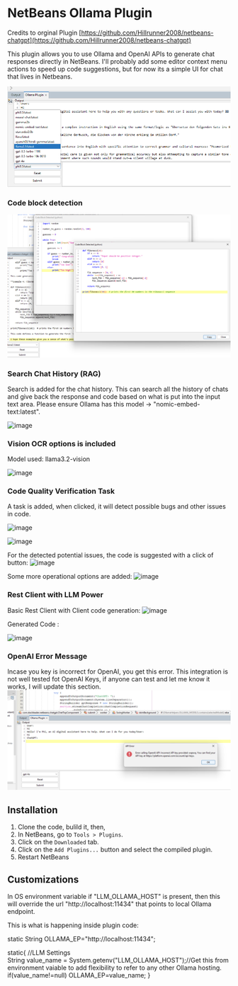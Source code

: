 # NetBeans Ollama Plugin

Credits to orginal Plugin [https://github.com/Hillrunner2008/netbeans-chatgpt](https://github.com/Hillrunner2008/netbeans-chatgpt)

This plugin allows you to use Ollama and OpenAI APIs to generate chat responses directly in NetBeans. I'll probably add some editor context menu actions to speed up code suggestions, but for now its a simple UI for chat that lives in Netbeans.

![Screenshot](screenshots/OpenAIAndOllama2.png)

### Code block detection

![Screenshot](screenshots/ollamaCodeDetect.png)


### Search Chat History (RAG)
Search is added for the chat history. This can search all the history of chats and give back the response and code based on what is put into the input text area.  Please ensure Ollama has this model -> "nomic-embed-text:latest".

![image](https://github.com/user-attachments/assets/864161ac-d4df-43a6-82cf-53c4a4bebd44)


### Vision OCR options is included

Model used: llama3.2-vision

![image](https://github.com/user-attachments/assets/1db941e5-681c-47c3-bfec-e1a5501d8814)


### Code Quality Verification Task 
A task is added, when clicked, it will detect possible bugs and other issues in code.

![image](https://github.com/user-attachments/assets/d46262ed-2b5a-42bb-b105-41c0210d091a)


![image](https://github.com/user-attachments/assets/56dc296a-b154-4544-840d-9d2781a525b8)

For the detected potential issues, the code is suggested with a click of button:
![image](https://github.com/user-attachments/assets/434c8718-7ffb-4d2b-a259-7d2bbc2fb5be)

Some more operational options are added:
![image](https://github.com/user-attachments/assets/da4a8a82-291f-4a8f-9d3f-736047f72a73)

### Rest Client with LLM Power

Basic Rest Client with Client code generation:
![image](https://github.com/user-attachments/assets/329cd460-e07b-4c20-9028-0b34b5f472bd)

Generated Code :

![image](https://github.com/user-attachments/assets/e40c54d9-0832-4c2d-a10b-a57c6688440b)


### OpenAI Error Message

Incase you key is incorrect for OpenAI, you get this error. This integration is not well tested fot OpenAI Keys, if anyone can test and let me know it works, I will update this section.
![Screenshot](screenshots/OpenAIKeyError.png)

## Installation

1. Clone the code, bulild it, then,
2. In NetBeans, go to `Tools > Plugins`.
3. Click on the `Downloaded` tab.
4. Click on the `Add Plugins...` button and select the compiled plugin.
5. Restart NetBeans

## Customizations
In OS environment variable if "LLM_OLLAMA_HOST" is present, then this will override the url "http://localhost:11434" that points to local Ollama endpoint.

This is what is happening inside plugin code:

static String OLLAMA_EP="http://localhost:11434";
 
static{
        //LLM Settings        
        String value_name = System.getenv("LLM_OLLAMA_HOST");//Get this from environment vaiable to add flexibility to refer to any other Ollama hosting.
        if(value_name!=null) OLLAMA_EP=value_name;
    }

